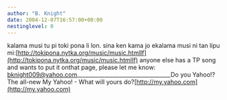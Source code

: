 ```yaml
---
author: "B. Knight"
date: 2004-12-07T16:57:00+00:00
nestinglevel: 0
---
```

kalama musi tu pi toki pona li lon. sina ken kama jo ekalama musi ni tan lipu mi:[http://tokipona.nytka.org/music/music.htmlIf](http://tokipona.nytka.org/music/music.htmlIf) anyone else has a TP song and wants to put it onthat page, please let me know: [bknight009@yahoo.com](mailto://bknight009@yahoo.com)\_\_\_\_\_\_\_\_\_\_\_\_\_\_\_\_\_\_\_\_\_\_\_\_\_\_\_\_\_\_\_\_\_\_Do you Yahoo!?The all-new My Yahoo! - What will yours do?[http://my.yahoo.com](http://my.yahoo.com)